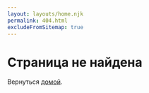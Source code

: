 ```yaml
---
layout: layouts/home.njk
permalink: 404.html
excludeFromSitemap: true
---
```

# Страница не найдена

Вернуться <a href="{{ '/' | url }}">домой</a>.
